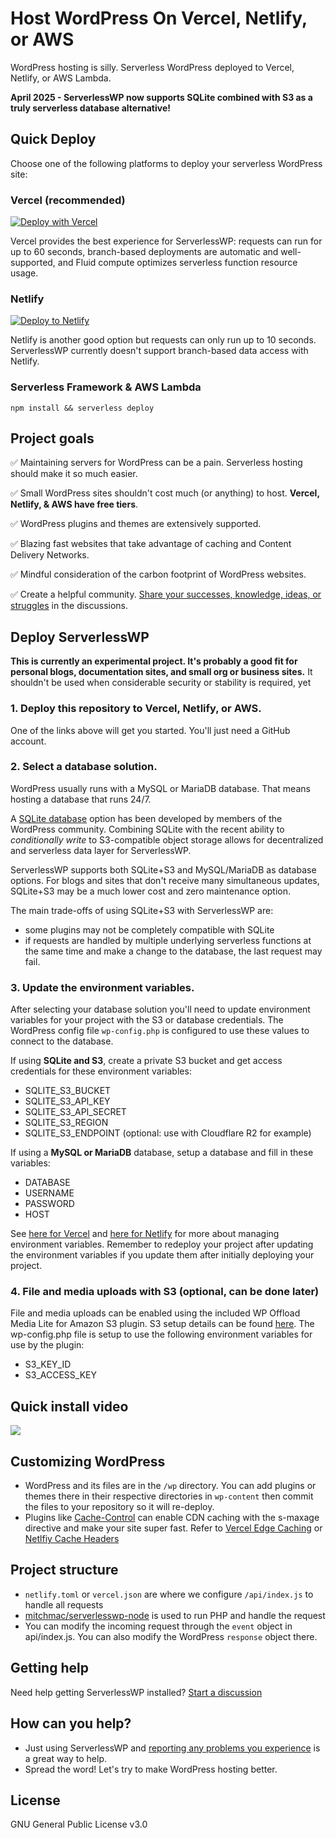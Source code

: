 # Host WordPress On Vercel, Netlify, or AWS
WordPress hosting is silly. Serverless WordPress deployed to Vercel, Netlify, or AWS Lambda.

**April 2025 - ServerlessWP now supports SQLite combined with S3 as a truly serverless database alternative!**

## Quick Deploy

Choose one of the following platforms to deploy your serverless WordPress site:

### Vercel (recommended)

[![Deploy with Vercel](https://vercel.com/button)](https://vercel.com/new/clone?repository-url=https%3A%2F%2Fgithub.com%2Fmitchmac%2Fserverlesswp&env=DATABASE,USERNAME,PASSWORD,HOST&envDescription=Database%20credentials%20from%20PlanetScale%20or%20other%20host&envLink=https%3A%2F%2Fgithub.com%2Fmitchmac%2FServerlessWP%23setup-vercel-or-netlify&project-name=serverlesswp&repository-name=serverlesswp)

Vercel provides the best experience for ServerlessWP: requests can run for up to 60 seconds, branch-based deployments are automatic and well-supported, and Fluid compute optimizes serverless function resource usage.

### Netlify

[![Deploy to Netlify](https://www.netlify.com/img/deploy/button.svg)](https://app.netlify.com/start/deploy?repository=https://github.com/mitchmac/serverlesswp)

Netlify is another good option but requests can only run up to 10 seconds. ServerlessWP currently doesn't support branch-based data access with Netlify.

### Serverless Framework & AWS Lambda

```npm install && serverless deploy```

## Project goals

✅ Maintaining servers for WordPress can be a pain. Serverless hosting should make it so much easier.

✅ Small WordPress sites shouldn't cost much (or anything) to host. **Vercel, Netlify, & AWS have free tiers**.

✅ WordPress plugins and themes are extensively supported.

✅ Blazing fast websites that take advantage of caching and Content Delivery Networks.

✅ Mindful consideration of the carbon footprint of WordPress websites.

✅ Create a helpful community. [Share your successes, knowledge, ideas, or struggles](https://github.com/mitchmac/ServerlessWP/discussions) in the discussions.

## Deploy ServerlessWP

**This is currently an experimental project. It's probably a good fit for personal blogs, documentation sites, and small org or business sites.** It shouldn't be used when considerable security or stability is required, yet

### 1. Deploy this repository to Vercel, Netlify, or AWS.
One of the links above will get you started. You'll just need a GitHub account.

### 2. Select a database solution.
WordPress usually runs with a MySQL or MariaDB database. That means hosting a database that runs 24/7.

A [SQLite database](https://github.com/WordPress/sqlite-database-integration) option has been developed by members of the WordPress community. Combining SQLite with the recent ability to *conditionally write* to S3-compatible object storage allows for decentralized and serverless data layer for ServerlessWP.

ServerlessWP supports both SQLite+S3 and MySQL/MariaDB as database options. For blogs and sites that don't receive many simultaneous updates, SQLite+S3 may be a much lower cost and zero maintenance option.

The main trade-offs of using SQLite+S3 with ServerlessWP are:
- some plugins may not be completely compatible with SQLite
- if requests are handled by multiple underlying serverless functions at the same time and make a change to the database, the last request may fail.

### 3. **Update the environment variables.**
After selecting your database solution you'll need to update environment variables for your project with the S3 or database credentials. The WordPress config file ```wp-config.php``` is configured to use these values to connect to the database. 

If using **SQLite and S3**, create a private S3 bucket and get access credentials for these environment variables:
- SQLITE_S3_BUCKET
- SQLITE_S3_API_KEY
- SQLITE_S3_API_SECRET
- SQLITE_S3_REGION
- SQLITE_S3_ENDPOINT (optional: use with Cloudflare R2 for example)

If using a **MySQL or MariaDB** database, setup a database and fill in these variables:
- DATABASE
- USERNAME
- PASSWORD
- HOST

See [here for Vercel](https://vercel.com/docs/concepts/projects/environment-variables) and [here for Netlify](https://docs.netlify.com/environment-variables/overview/) for more about managing environment variables. Remember to redeploy your project after updating the environment variables if you update them after initially deploying your project.

### 4. File and media uploads with S3 (optional, can be done later) 
File and media uploads can be enabled using the included WP Offload Media Lite for Amazon S3 plugin. S3 setup details can be found [here](https://deliciousbrains.com/wp-offload-media/doc/amazon-s3-quick-start-guide/). The wp-config.php file is setup to use the following environment variables for use by the plugin:
- S3_KEY_ID
- S3_ACCESS_KEY

## Quick install video

[![](https://markdown-videos.vercel.app/youtube/A1HZB2OqpCY)](https://youtu.be/A1HZB2OqpCY)

## Customizing WordPress
- WordPress and its files are in the ```/wp``` directory. You can add plugins or themes there in their respective directories in ```wp-content``` then commit the files to your repository so it will re-deploy.
- Plugins like [Cache-Control](https://wordpress.org/plugins/cache-control/) can enable CDN caching with the s-maxage directive and make your site super fast. Refer to [Vercel Edge Caching](https://vercel.com/docs/concepts/edge-network/caching) or [Netlfiy Cache Headers](https://docs.netlify.com/edge-functions/optional-configuration/#supported-headers)

## Project structure
- `netlify.toml` or `vercel.json` are where we configure ```/api/index.js``` to handle all requests
- [mitchmac/serverlesswp-node](https://github.com/mitchmac/serverlesswp-node) is used to run PHP and handle the request
- You can modify the incoming request through the ```event``` object in api/index.js. You can also modify the WordPress ```response``` object there.

## Getting help
Need help getting ServerlessWP installed? [Start a discussion](https://github.com/mitchmac/ServerlessWP/discussions)

## How can you help?
- Just using ServerlessWP and [reporting any problems you experience](https://github.com/mitchmac/ServerlessWP/issues) is a great way to help.
- Spread the word! Let's try to make WordPress hosting better.

## License
GNU General Public License v3.0
